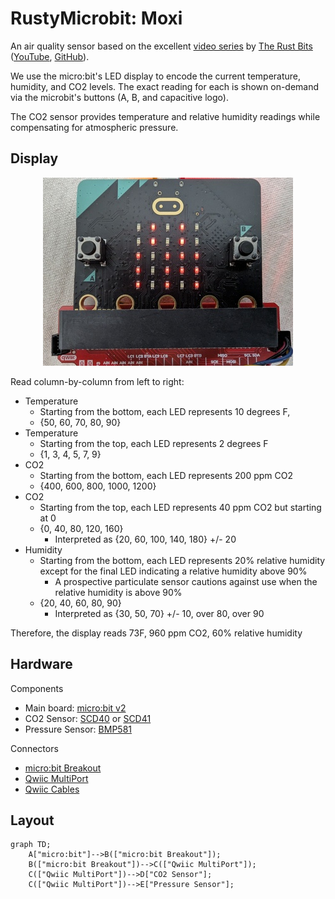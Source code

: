 # RustyMicrobit: Moxi

An air quality sensor based on the excellent [video series](https://www.youtube.com/watch?v=vT4-bvHCbE0) by [The Rust Bits](https://patreon.com/TheRustyBits?utm_medium=clipboard_copy&utm_source=copyLink&utm_campaign=creatorshare_fan&utm_content=join_link) ([YouTube](https://www.youtube.com/@therustybits), [GitHub](https://github.com/therustybits)).

We use the micro:bit's LED display to encode the current temperature,
humidity, and CO2 levels. The exact reading for each is shown on-demand
via the microbit's buttons (A, B, and capacitive logo).

The CO2 sensor provides temperature and relative humidity readings while
compensating for atmospheric pressure.

## Display

<p align="center">
  <img src="display.jpg" />
</p>

Read column-by-column from left to right:

- Temperature
  - Starting from the bottom, each LED represents 10 degrees F,
  - \{50, 60, 70, 80, 90\}
- Temperature
  - Starting from the top, each LED represents 2 degrees F
  - \{1, 3, 4, 5, 7, 9\}
- CO2
  - Starting from the bottom, each LED represents 200 ppm CO2
  - \{400, 600, 800, 1000, 1200\}
- CO2
  - Starting from the top, each LED represents 40 ppm CO2 but starting at 0
  - \{0, 40, 80, 120, 160\}
    - Interpreted as \{20, 60, 100, 140, 180\} +/- 20
- Humidity
  - Starting from the bottom, each LED represents 20% relative humidity except for the
    final LED indicating a relative humidity above 90%
    - A prospective particulate sensor cautions against use when the relative humidity is above 90%
  - \{20, 40, 60, 80, 90\}
    - Interpreted as \{30, 50, 70\} +/- 10, over 80, over 90

Therefore, the display reads 73F, 960 ppm CO2, 60% relative humidity

## Hardware

Components

- Main board: [micro:bit v2](https://www.sparkfun.com/micro-bit-v2-board.html)
- CO2 Sensor: [SCD40](https://www.sparkfun.com/sparkfun-co-humidity-and-temperature-sensor-scd40-qwiic.html) or [SCD41](https://www.sparkfun.com/sparkfun-co-humidity-and-temperature-sensor-scd41-qwiic.html)
- Pressure Sensor: [BMP581](https://www.sparkfun.com/sparkfun-pressure-sensor-bmp581-qwiic.html)

Connectors

- [micro:bit Breakout](https://www.sparkfun.com/sparkfun-qwiic-micro-bit-breakout-with-headers.html)
- [Qwiic MultiPort](https://www.sparkfun.com/sparkfun-qwiic-multiport.html)
- [Qwiic Cables](https://www.sparkfun.com/catalogsearch/result/?q=qwiic+cables)

## Layout

```mermaid
graph TD;
    A["micro:bit"]-->B(["micro:bit Breakout"]);
    B(["micro:bit Breakout"])-->C(["Qwiic MultiPort"]);
    C(["Qwiic MultiPort"])-->D["CO2 Sensor"];
    C(["Qwiic MultiPort"])-->E["Pressure Sensor"];
```
